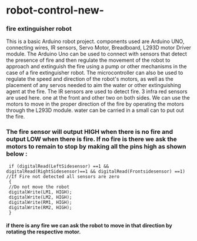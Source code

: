 # robot-control-new-
### fire extinguisher robot
This is a basic Arduino robot project. components used are Arduino UNO, connecting wires, IR sensors, Servo Motor, Breadboard, L293D motor Driver module. The Arduino Uno can be used to connect with sensors that detect the presence of fire and then regulate the movement of the robot to approach and extinguish the fire using a pump or other mechanisms in the case of a fire extinguisher robot. The microcontroller can also be used to regulate the speed and direction of the robot's motors, as well as the placement of any servos needed to aim the water or other extinguishing agent at the fire. The IR sensors are used to detect fire. 3 infra red sensors are used here. one at the front and other two on both sides. We can use the motors to move in the proper direction of the fire by operating the motors through the L293D module. water can be carried in a small can to put out the fire.

### The fire sensor will output HIGH when there is no fire and output LOW when there is fire. If no fire is there we ask the motors to remain to stop by making all the pins high as shown below :
     if (digitalRead(LeftSidesensor) ==1 && digitalRead(RightSidesensor)==1 && digitalRead(Frontsidesensor) ==1) //If Fire not detected all sensors are zero
     {
     //Do not move the robot
     digitalWrite(LM1, HIGH);
     digitalWrite(LM2, HIGH);
     digitalWrite(RM1, HIGH);
     digitalWrite(RM2, HIGH);
     }
#### if there is any fire we can ask the robot to move in that direction by rotating the respective motor.
